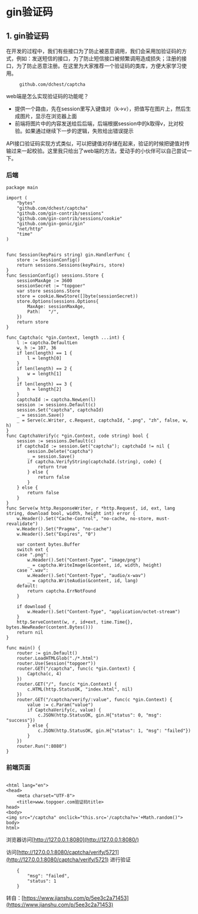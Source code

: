 # gin验证码

## 1. gin验证码 <a id="gin&#x9A8C;&#x8BC1;&#x7801;"></a>

在开发的过程中，我们有些接口为了防止被恶意调用，我们会采用加验证码的方式，例如：发送短信的接口，为了防止短信接口被频繁调用造成损失；注册的接口，为了防止恶意注册。在这里为大家推荐一个验证码的类库，方便大家学习使用。

```text
     github.com/dchest/captcha
```

web端是怎么实现验证码的功能呢？

* 提供一个路由，先在session里写入键值对（k-&gt;v），把值写在图片上，然后生成图片，显示在浏览器上面
* 前端将图片中的内容发送给后后端，后端根据session中的k取得v，比对校验。如果通过继续下一步的逻辑，失败给出错误提示

API接口验证码实现方式类似，可以把键值对存储在起来，验证的时候把键值对传输过来一起校验。这里我只给出了web端的方法，爱动手的小伙伴可以自己尝试一下。

### 后端 <a id="&#x540E;&#x7AEF;"></a>

```text
package main

import (
    "bytes"
    "github.com/dchest/captcha"
    "github.com/gin-contrib/sessions"
    "github.com/gin-contrib/sessions/cookie"
    "github.com/gin-gonic/gin"
    "net/http"
    "time"
)


func Session(keyPairs string) gin.HandlerFunc {
    store := SessionConfig()
    return sessions.Sessions(keyPairs, store)
}
func SessionConfig() sessions.Store {
    sessionMaxAge := 3600
    sessionSecret := "topgoer"
    var store sessions.Store
    store = cookie.NewStore([]byte(sessionSecret))
    store.Options(sessions.Options{
        MaxAge: sessionMaxAge, 
        Path:   "/",
    })
    return store
}

func Captcha(c *gin.Context, length ...int) {
    l := captcha.DefaultLen
    w, h := 107, 36
    if len(length) == 1 {
        l = length[0]
    }
    if len(length) == 2 {
        w = length[1]
    }
    if len(length) == 3 {
        h = length[2]
    }
    captchaId := captcha.NewLen(l)
    session := sessions.Default(c)
    session.Set("captcha", captchaId)
    _ = session.Save()
    _ = Serve(c.Writer, c.Request, captchaId, ".png", "zh", false, w, h)
}
func CaptchaVerify(c *gin.Context, code string) bool {
    session := sessions.Default(c)
    if captchaId := session.Get("captcha"); captchaId != nil {
        session.Delete("captcha")
        _ = session.Save()
        if captcha.VerifyString(captchaId.(string), code) {
            return true
        } else {
            return false
        }
    } else {
        return false
    }
}
func Serve(w http.ResponseWriter, r *http.Request, id, ext, lang string, download bool, width, height int) error {
    w.Header().Set("Cache-Control", "no-cache, no-store, must-revalidate")
    w.Header().Set("Pragma", "no-cache")
    w.Header().Set("Expires", "0")

    var content bytes.Buffer
    switch ext {
    case ".png":
        w.Header().Set("Content-Type", "image/png")
        _ = captcha.WriteImage(&content, id, width, height)
    case ".wav":
        w.Header().Set("Content-Type", "audio/x-wav")
        _ = captcha.WriteAudio(&content, id, lang)
    default:
        return captcha.ErrNotFound
    }

    if download {
        w.Header().Set("Content-Type", "application/octet-stream")
    }
    http.ServeContent(w, r, id+ext, time.Time{}, bytes.NewReader(content.Bytes()))
    return nil
}

func main() {
    router := gin.Default()
    router.LoadHTMLGlob("./*.html")
    router.Use(Session("topgoer"))
    router.GET("/captcha", func(c *gin.Context) {
        Captcha(c, 4)
    })
    router.GET("/", func(c *gin.Context) {
        c.HTML(http.StatusOK, "index.html", nil)
    })
    router.GET("/captcha/verify/:value", func(c *gin.Context) {
        value := c.Param("value")
        if CaptchaVerify(c, value) {
            c.JSON(http.StatusOK, gin.H{"status": 0, "msg": "success"})
        } else {
            c.JSON(http.StatusOK, gin.H{"status": 1, "msg": "failed"})
        }
    })
    router.Run(":8080")
}
```

### 前端页面 <a id="&#x524D;&#x7AEF;&#x9875;&#x9762;"></a>

```text

<html lang="en">
<head>
    <meta charset="UTF-8">
    <title>www.topgoer.com验证码title>
head>
<body>
<img src="/captcha" onclick="this.src='/captcha?v='+Math.random()">
body>
html>
```

浏览器访问[http://127.0.0.1:8080](http://127.0.0.1:8080/)

访问[http://127.0.0.1:8080/captcha/verify/5721](http://127.0.0.1:8080/captcha/verify/5721) 进行验证

```text
    {
        "msg": "failed",
        "status": 1
    }
```

转自：[https://www.jianshu.com/p/5ee3c2a71453](https://www.jianshu.com/p/5ee3c2a71453)

